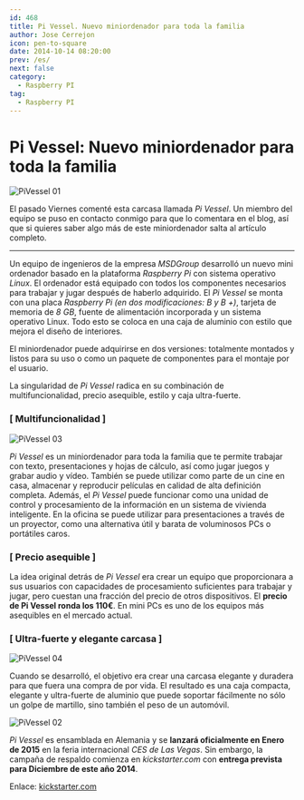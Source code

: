 ```yaml
---
id: 468
title: Pi Vessel. Nuevo miniordenador para toda la familia
author: Jose Cerrejon
icon: pen-to-square
date: 2014-10-14 08:20:00
prev: /es/
next: false
category:
  - Raspberry PI
tag:
  - Raspberry PI
---
```


# Pi Vessel: Nuevo miniordenador para toda la familia

![PiVessel 01](/images/2014/10/pivessel_01.png)

El pasado Viernes comenté esta carcasa llamada *Pi Vessel*. Un miembro del equipo se puso en contacto conmigo para que lo comentara en el blog, así que si quieres saber algo más de este miniordenador salta al artículo completo.

- - -
Un equipo de ingenieros de la empresa *MSDGroup* desarrolló un nuevo mini ordenador basado en la plataforma *Raspberry Pi* con sistema operativo *Linux*. El ordenador está equipado con todos los componentes necesarios para trabajar y jugar después de haberlo adquirido. El *Pi Vessel* se monta con una placa *Raspberry Pi (en dos modificaciones: B y B +)*, tarjeta de memoria de *8 GB*, fuente de alimentación incorporada y un sistema operativo Linux. Todo esto se coloca en una caja de aluminio con estilo que mejora el diseño de interiores.

El miniordenador puede adquirirse en dos versiones: totalmente montados y listos para su uso o como un paquete de componentes para el montaje por el usuario.

La singularidad de *Pi Vessel* radica en su combinación de multifuncionalidad, precio asequible, estilo y caja ultra-fuerte.

### [ Multifuncionalidad ]

![PiVessel 03](/images/2014/10/pivessel_03.png)

*Pi Vessel* es un miniordenador para toda la familia que te permite trabajar con texto, presentaciones y hojas de cálculo, así como jugar juegos y grabar audio y vídeo. También se puede utilizar como parte de un cine en casa, almacenar y reproducir películas en calidad de alta definición completa. Además, el *Pi Vessel* puede funcionar como una unidad de control y procesamiento de la información en un sistema de vivienda inteligente. En la oficina se puede utilizar para presentaciones a través de un proyector, como una alternativa útil y barata de voluminosos PCs o portátiles caros.

### [ Precio asequible ]

La idea original detrás de *Pi Vessel* era crear un equipo que proporcionara a sus usuarios con capacidades de procesamiento suficientes para trabajar y jugar, pero cuestan una fracción del precio de otros dispositivos. El **precio de Pi Vessel ronda los 110€**. En mini PCs es uno de los equipos más asequibles en el mercado actual.

### [ Ultra-fuerte y elegante carcasa ]

![PiVessel 04](/images/2014/10/pivessel_04.png)

Cuando se desarrolló, el objetivo era crear una carcasa elegante y duradera para que fuera una compra de por vida. El resultado es una caja compacta, elegante y ultra-fuerte de aluminio que puede soportar fácilmente no sólo un golpe de martillo, sino también el peso de un automóvil.

![PiVessel 02](/images/2014/10/pivessel_02.png)

*Pi Vessel* es ensamblada en Alemania y se **lanzará oficialmente en Enero de 2015** en la feria internacional *CES de Las Vegas*. Sin embargo, la campaña de respaldo comienza en *kickstarter.com* con **entrega prevista para Diciembre de este año 2014**.

Enlace: [kickstarter.com](https://www.kickstarter.com/projects/2000314193/pi-vessel-stylish-super-affordable-minicomputer)